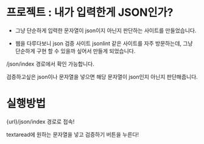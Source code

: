 # 프로젝트 : 내가 입력한게 JSON인가?


- 그냥 단순하게 입력한 문자열이 json이지 아닌지 판단하는 사이트를 만들었습니다.

- 웹을 다루다보니 json 검증 사이트 jsonlint 같은 사이트를 자주 방문하는데, 그냥 단순하게 구현 할 수 있을까 싶어서 만들게 되었습니다.

/json/index 경로에서 확인 가능합니다.

검증하고싶은 json이나 문자열을 넣으면 해당 문자열이 json인지 아닌지 판단해줍니다.


# 실행방법

{url}/json/index 경로로 접속!

textaread에 원하는 문자열을 넣고 검증하기 버튼을 누른다!
